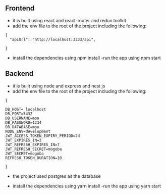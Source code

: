 ## Frontend

- it is built using react and react-router and redux toolkit
- add the env file to the root of the project including the following:

```api
{
  "apiUrl": "http://localhost:3333/api",

}
```

- install the dependencies using npm install
  -run the app using npm start

## Backend

- it is built using node and express and nest js
- add the env file to the root of the project including the following:

```api
{

DB_HOST= localhost
DB_PORT=5432
DB_USERNAME=moo
DB_PASSWORD=1234
DB_DATABASE=moo
NODE_ENV=development
JWT_ACCESS_TOKEN_EXPIRY_PERIOD=2d
JWT_EXPIRES_IN=2
JWT_REFRESH_EXPIRES_IN=7
JWT_REFRESH_SECRET=mogoba
JWT_SECRET=mogoba
REFRESH_TOKEN_DURATION=10

}
```

- the project used postgres as the database

- install the dependencies using yarn install
  -run the app using yarn start
